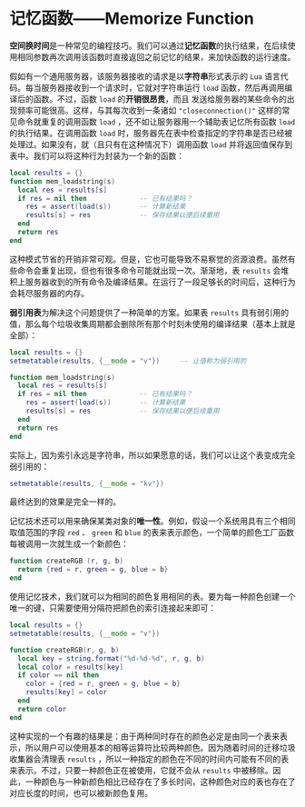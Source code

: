 # 记忆函数——Memorize Function

**空间换时间**是一种常见的编程技巧。我们可以通过**记忆函数**的执行结果，在后续使用相同参数再次调用该函数时直接返回之前记忆的结果，来加快函数的运行速度。

假如有一个通用服务器，该服务器接收的请求是以**字符串**形式表示的 `Lua` 语言代码。每当服务器接收到一个请求时，它就对字符串运行 `load` 函数，然后再调用编译后的函数。不过，函数 `load` 的**开销很昂贵**，而且 发送给服务器的某些命令的出现频率可能很高。这样，与其每次收到一条诸如 `"closeconnection()"` 这样的常见命令就重复的调用函数 `load` ，还不如让服务器用一个辅助表记忆所有函数 `load` 的执行结果。在调用函数 `load` 时，服务器先在表中检查指定的字符串是否已经被处理过。如果没有，就（且只有在这种情况下）调用函数 `load` 并将返回值保存到表中。我们可以将这种行为封装为一个新的函数：

```lua
local results = {}
function mem_loadstring(s)
  local res = results[s]
  if res = nil then             -- 已有结果吗？
    res = assert(load(s))       -- 计算新结果
    results[s] = res            -- 保存结果以便后续重用
  end
  return res
end
```

这种模式节省的开销非常可观。但是，它也可能导致不易察觉的资源浪费。虽然有些命令会重复出现，但也有很多命令可能就出现一次。渐渐地，表 `results` 会堆积上服务器收到的所有命令及编译结果。在运行了一段足够长的时间后，这种行为会耗尽服务器的内存。

**弱引用表**为解决这个问题提供了一种简单的方案。如果表 `results` 具有弱引用的值，那么每个垃圾收集周期都会删除所有那个时刻未使用的编译结果（基本上就是全部）：

```lua
local results = {}
setmetatable(results, {__mode = "v"})     -- 让值称为弱引用的

function mem_loadstring(s)
  local res = results[s]
  if res = nil then             -- 已有结果吗？
    res = assert(load(s))       -- 计算新结果
    results[s] = res            -- 保存结果以便后续重用
  end
  return res
end
```

实际上，因为索引永远是字符串，所以如果愿意的话，我们可以让这个表变成完全弱引用的：

```lua
setmetatable(results, {__mode = "kv"})    
```

最终达到的效果是完全一样的。

记忆技术还可以用来确保某类对象的**唯一性**。例如，假设一个系统用具有三个相同取值范围的字段 `red` 、 `green` 和 `blue` 的表来表示颜色，一个简单的颜色工厂函数每被调用一次就生成一个新颜色：

```lua
function createRGB (r, g, b)
  return {red = r, green = g, blue = b}
end
```

使用记忆技术，我们就可以为相同的颜色复用相同的表。要为每一种颜色创建一个唯一的键，只需要使用分隔符把颜色的索引连接起来即可：

```lua
local results = {}
setmetatable(results, {__mode = "v"})   

function createRGB(r, g, b)
  local key = string.format("%d-%d-%d", r, g, b)
  local color = results[key]
  if color == nil then
    color = {red = r, green = g, blue = b}
    results[key] = color
  end
  return color
end
```

这种实现的一个有趣的结果是：由于两种同时存在的颜色必定是由同一个表来表示，所以用户可以使用基本的相等运算符比较两种颜色。因为随着时间的迁移垃圾收集器会清理表 `results` ，所以一种指定的颜色在不同的时间内可能有不同的表来表示。不过，只要一种颜色正在被使用，它就不会从 `results` 中被移除。因此，一种颜色与一种新颜色相比已经存在了多长时间，这种颜色对应的表也存在了对应长度的时间，也可以被新颜色复用。
